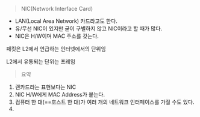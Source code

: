 > NIC(Network Interface Card)

- LAN(Local Area Network) 카드라고도 한다.
- 유/무선 NIC이 있지만 굳이 구별하지 않고 NIC이라고 할 때가 많다.
- NIC은 H/W이며 MAC 주소를 갖는다.

패킷은 L2에서 언급하는 인터넷에서의 단위임

L2에서 유통되는 단위는 프레임

> 요약

1. 랜카드라는 표현보다는 NIC
2. NIC H/W에게 MAC Address가 붙는다.
3. 컴퓨터 한 대(==호스트 한 대)가 여러 개의 네트워크 인터페이스를 가질 수도 있다.
4. 